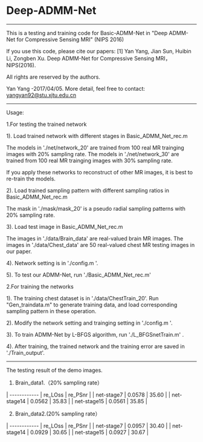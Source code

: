 ﻿# Deep-ADMM-Net

***********************************************************************************************************

This is a testing and training code for Basic-ADMM-Net in "Deep ADMM-Net for Compressive Sensing MRI" (NIPS 2016)
 
If you use this code, please cite our papers:
[1] Yan Yang, Jian Sun, Huibin Li, Zongben Xu. Deep ADMM-Net for Compressive Sensing MRI，NIPS(2016).

All rights are reserved by the authors.

Yan Yang -2017/04/05. More detail, feel free to contact: yangyan92@stu.xjtu.edu.cn


***********************************************************************************************************



Usage:

1.For testing the trained network 

1). Load trained network with different stages in Basic_ADMM_Net_rec.m

   The models in './net/network_20' are trained from 100 real MR trainging images with 20% sampling rate. 
   The models in './net/network_30' are trained from 100 real MR trainging images with 30% sampling rate.
   
   If you apply these networks to  reconstruct of other MR images, it is best to re-train the models.

2). Load trained sampling pattern with different sampling ratios in Basic_ADMM_Net_rec.m

   The mask in './mask/mask_20' is a pseudo radial sampling patterns with 20% sampling rate.
   
3). Load test image  in Basic_ADMM_Net_rec.m

   The images in './data/Brain_data' are real-valued brain MR images.
   The images in './data/Chest_data' are 50 real-valued chest MR testing images in our paper.

4). Network setting is in  './config.m '.

5). To test our ADMM-Net, run './Basic_ADMM_Net_rec.m'



2.For training the networks

1). The training chest dataset is in './data/ChestTrain_20'.
    Run 
"Gen_traindata.m" to generate training data,
    and load  corresponding sampling pattern in these operation. 

2). Modify the network setting and trainging setting in  './config.m '.

3). To train ADMM-Net by L-BFGS algorithm, run
 './L_BFGSnetTrain.m' .

4). After training, the trained network and the training error are saved in './Train_output'.



***********************************************************************************************************
 
The testing result of the demo images.

1) Brain_data1.（20% sampling rate）

| ------------ |  re_LOss  |  re_PSnr  |
|  net-stage7  |  0.0578   |  35.60    |
|  net-stage14 |  0.0562   |  35.83    |
|  net-stage15 |  0.0561   |  35.85    |


2) Brain_data2.(20% sampling rate）

| ------------ |  re_LOss  |  re_PSnr  |
|  net-stage7  |  0.0957   |  30.40    |
|  net-stage14 |  0.0929   |  30.65    |
|  net-stage15 |  0.0927   |  30.67    |






